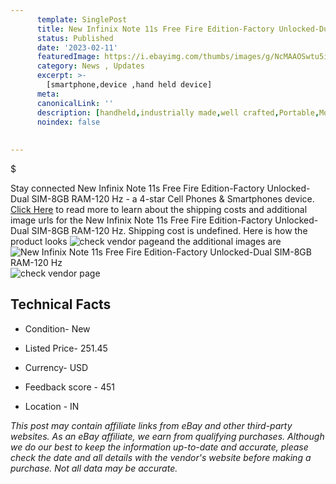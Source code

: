 ```yaml
---
      template: SinglePost
      title: New Infinix Note 11s Free Fire Edition-Factory Unlocked-Dual SIM-8GB RAM-120 Hz
      status: Published
      date: '2023-02-11'
      featuredImage: https://i.ebayimg.com/thumbs/images/g/NcMAAOSwtu5iPapI/s-l225.jpg
      category: News , Updates
      excerpt: >-
        [smartphone,device ,hand held device]
      meta:
      canonicalLink: ''
      description: [handheld,industrially made,well crafted,Portable,Mobile,Compact,Convenient,Lightweight,Maneuverable,Man-portable,Miniature,Carriable,Hand-held,Light,Holdable,Transportable,Mobile device,Pocket-sized,On-the-go,Wireless,Cordless,Compact size,Convenient size, smartphone,device ,hand held device]
      noindex: false
      
        
---
```

$

Stay connected New Infinix Note 11s Free Fire Edition-Factory Unlocked-Dual SIM-8GB RAM-120 Hz - a 4-star Cell Phones & Smartphones device. [Click Here](https://www.ebay.com/itm/334378762025?hash=item4dda86ff29%3Ag%3ANcMAAOSwtu5iPapI&mkevt=1&mkcid=1&mkrid=711-53200-19255-0&campid=%253CePNCampaignId%253E&customid=%253CreferenceId%253E&toolid=10049) to read more to learn about the shipping costs and additional image urls for the New Infinix Note 11s Free Fire Edition-Factory Unlocked-Dual SIM-8GB RAM-120 Hz. Shipping cost is undefined. Here is how the product looks ![check vendor page](https://i.ebayimg.com/thumbs/images/g/NcMAAOSwtu5iPapI/s-l225.jpg)and the additional images are![New Infinix Note 11s Free Fire Edition-Factory Unlocked-Dual SIM-8GB RAM-120 Hz](https://i.ebayimg.com/images/g/NcMAAOSwtu5iPapI/s-l960.jpg)![check vendor page](https://origin-galleryplus.ebayimg.com/ws/web/334378762025_2_0_1/225x225.jpg,https://origin-galleryplus.ebayimg.com/ws/web/334378762025_3_0_1/225x225.jpg,https://origin-galleryplus.ebayimg.com/ws/web/334378762025_4_0_1/225x225.jpg,https://origin-galleryplus.ebayimg.com/ws/web/334378762025_5_0_1/225x225.jpg,https://origin-galleryplus.ebayimg.com/ws/web/334378762025_6_0_1/225x225.jpg)



 ## Technical Facts 



     
      

 - Condition- New 


      

 - Listed Price- 251.45 


      

 - Currency- USD 


      

 - Feedback score - 451 


      

 - Location - IN 


      
      

 *_This post may contain affiliate links from eBay and other third-party websites. As an eBay affiliate, we earn from qualifying purchases. Although we do our best to keep the information up-to-date and accurate, please check the date and all details with the vendor's website before making a purchase. Not all data may be accurate._*






